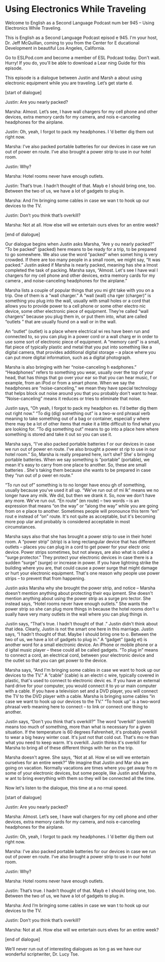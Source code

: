 # Using Electronics While Traveling

Welcome to English as a Second Language Podcast num ber 945 – Using Electronics While Traveling.

This is English as a Second Language Podcast episod e 945. I'm your host, Dr. Jeff McQuillan, coming to you from the Center for E ducational Development in beautiful Los Angeles, California.

Go to ESLPod.com and become a member of ESL Podcast  today. Don't wait. Hurry! If you do, you'll be able to download a Lear ning Guide for this episode.

This episode is a dialogue between Justin and Marsh a about using electronic equipment while you are traveling. Let’s get starte d.

[start of dialogue]

Justin: Are you nearly packed?

Marsha: Almost. Let’s see, I have wall chargers for  my cell phone and other devices, extra memory cards for my camera, and nois e-canceling headphones for the airplane.

Justin: Oh, yeah, I forgot to pack my headphones. I ’d better dig them out right now.

Marsha: I’ve also packed portable batteries for our  devices in case we run out of power en route. I’ve also brought a power strip to use in our hotel room.

Justin: Why?

Marsha: Hotel rooms never have enough outlets.

Justin: That’s true. I hadn’t thought of that. Mayb e I should bring one, too. Between the two of us, we have a lot of gadgets to plug in.

Marsha: And I’m bringing some cables in case we wan t to hook up our devices to the TV.

Justin: Don’t you think that’s overkill?

Marsha: Not at all. How else will we entertain ours elves for an entire week?

 [end of dialogue]

Our dialogue begins when Justin asks Marsha, “Are y ou nearly packed?” “To be packed” (packed) here means to be ready for a trip,  to be prepared to go somewhere. We also use the word “packed” when somet hing is very crowded. If there are too many people in a small room, we might  say, “It was packed.” Justin asked if Marsha is nearly packed, meaning has she a lmost completed the task of packing. Marsha says, “Almost. Let's see I have wal l chargers for my cell phone and other devices, extra memory cards for my camera , and noise-canceling headphones for the airplane.”

Marsha lists a couple of popular things that you mi ght take with you on a trip. One of them is a “wall charger.” A “wall (wall) cha rger (charger)” is something you plug into the wall, usually with small holes or  a cord that allows you to provide power to a cell phone or some other electro nic device, some other electronic piece of equipment. They’re called “wall  chargers” because you plug them in, or put them into, what are called “outlets ” that are usually found on a wall or in the wall.

An “outlet” (outlet) is a place where electrical wi res have been run and connected to, so you can plug in a power cord or a wall charg er in order to use some sort of electronic piece of equipment. A “memory card” is a  small, flat piece of typically plastic and metal that you put into something like a digital camera, that provides additional digital storage – a place where you can put more digital information, such as a digital photograph.

Marsha is also bringing with her “noise-canceling h eadphones.” “Headphones” refers to something you wear, usually over the top of your head, that has things that go over your ear so that you can hear music, f or example, from an iPod or from a smart phone. When we say the headphones are “noise-canceling,” we mean they have special technology that helps block out noise around you that you probably don't want to hear. “Noise-canceling” means it reduces or tries to eliminate that noise.

Justin says, “Oh yeah, I forgot to pack my headphon es. I'd better dig them out right now.” “To dig (dig) something out” is a two-w ord phrasal verb meaning to take something out of a bag or container, especiall y where there may be a lot of other items that make it a little difficult to find  what you are looking for. “To dig something out” means to go into a place here where something is stored and take it out so you can use it.

Marsha says, “I've also packed portable batteries f or our devices in case we run out of power en route. I've also brought a power st rip to use in our hotel room.” So, Marsha is really prepared here, isn’t she? She’ s bringing portable batteries. When we say something is “portable” (portable), we mean it's easy to carry from one place to another. So, these are small batteries . She's taking them because she wants to be prepared in case they “run out of p ower en route.”

“To run out of” something is to no longer have enou gh of something, usually because you've used it all up. “We’ve run out of mi lk” means we no longer have any milk. We did, but then we drank it. So, now we don't have any more. We've run out. “En route” (en route) – two words – is an expression that means “on the way” or “along the way” while you are going from on e place to another. Sometimes people will pronounce this term “en” rout e instead of “on” route. It's not quite as acceptable, but it's becoming more pop ular and probably is considered acceptable in most circumstances.

Marsha says also that she has brought a power strip  to use in their hotel room. A “power strip” (strip) is a long rectangular device that has different outlets – places you can plug in a cord to get power for your electr onic device. Power strips sometimes, but not always, are also what is called a “surge protector.” They protect your electronic devices in case there is a sudden “surge” (surge) or increase in power. If you have lightning strike the  building where you are, that could cause a power surge that might damage or hurt  your electronic equipment. That's one reason why people use power strips – to prevent that from happening.

Justin asks Marsha why she brought the power strip,  and notice – Marsha doesn't mention anything about protecting their equ ipment. She doesn't mention anything about using the power strip as a surge pro tector. She instead says, “Hotel rooms never have enough outlets.” She wants the power strip so she can plug more things in because the hotel rooms don't u sually have very many outlets in the wall where you can plug things in.

Justin says, “That's true. I hadn't thought of that .” Justin didn't think about that idea. Clearly, Justin is not the smart one here in this marriage. Justin says, “I hadn't thought of that. Maybe I should bring one to o. Between the two of us, we have a lot of gadgets to plug in.” A “gadget” (gadg et) is another word for a small electronic device. An iPhone or mobile phone or a d igital music player – these could all be called gadgets. “To plug in” means to connect a cord, an electrical cord, between your electronic device and the outlet  so that you can get power to the device.

Marsha says, “And I'm bringing some cables in case we want to hook up our devices to the TV.” A “cable” (cable) is an electri c wire, typically covered in plastic, that's used to connect to electronic devic es. If you have an external hard drive for your computer, you would connect it to yo ur main computer with a cable. If you have a television set and a DVD player, you will connect the TV to the DVD player with a cable. Marsha is bringing some cables  “in case we want to hook up our devices to the TV.” “To hook up” is a two-word phrasal verb meaning here to connect – to link or connect one thing to another.

Justin says, “Don't you think that's overkill?” The  word “overkill” (overkill) means too much of something, more than what is necessary for a given situation. If the temperature is 60 degrees Fahrenheit, it's probably  overkill to wear a big heavy winter coat. It's just not that cold out. That's mo re than what you need to keep warm. It's overkill. Justin thinks it's overkill for Marsha to bring all of these different things with her on the trip.

Marsha doesn't agree. She says, “Not at all. How el se will we entertain ourselves for an entire week?” We imagine that Justin and Mar sha are going on vacation. Normally vacations are times where you get away fro m some of your electronic devices, but some people, like Justin and Marsha, w ant to bring everything with them so they will be connected all the time.

Now let's listen to the dialogue, this time at a no rmal speed.

[start of dialogue]

Justin: Are you nearly packed?

Marsha: Almost. Let’s see, I have wall chargers for  my cell phone and other devices, extra memory cards for my camera, and nois e-canceling headphones for the airplane.

Justin: Oh, yeah, I forgot to pack my headphones. I ’d better dig them out right now.

Marsha: I’ve also packed portable batteries for our  devices in case we run out of power en route. I’ve also brought a power strip to use in our hotel room.

Justin: Why?

Marsha: Hotel rooms never have enough outlets.

Justin: That’s true. I hadn’t thought of that. Mayb e I should bring one, too. Between the two of us, we have a lot of gadgets to plug in.

Marsha: And I’m bringing some cables in case we wan t to hook up our devices to the TV.

Justin: Don’t you think that’s overkill?

Marsha: Not at all. How else will we entertain ours elves for an entire week?

[end of dialogue]

We’ll never run out of interesting dialogues as lon g as we have our wonderful scriptwriter, Dr. Lucy Tse.

